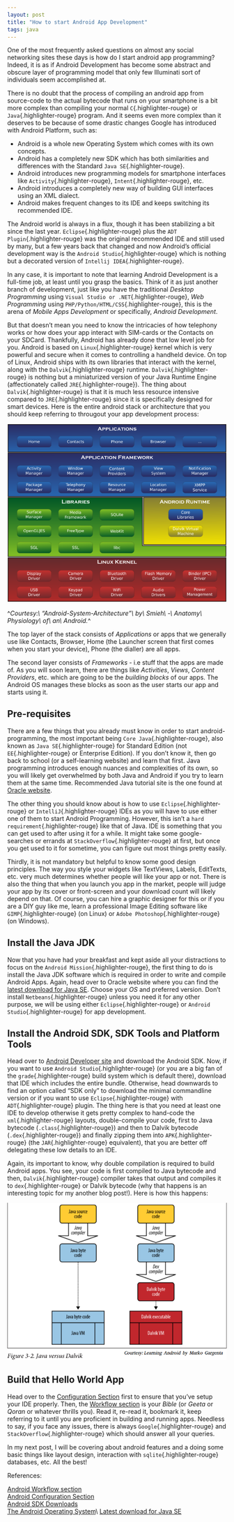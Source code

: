 ```yaml
---
layout: post
title: "How to start Android App Development"
tags: java
---
```


One of the most frequently asked questions on almost any social networking sites these days is how do I start android app programming? Indeed, it is as if Android Development has become some abstract and obscure layer of programming model that only few Illuminati sort of individuals seem accomplished at.<!--more-->

There is no doubt that the process of compiling an android app from source-code to the actual bytecode that runs on your smartphone is a bit more complex than compiling your normal `C`{.highlighter-rouge} or `Java`{.highlighter-rouge} program. And it seems even more complex than it deserves to be because of some drastic changes Google has introduced with Android Platform, such as:

-   Android is a whole new Operating System which comes with its own concepts.
-   Android has a completely new SDK which has both similarities and differences with the Standard `Java SE`{.highlighter-rouge}.
-   Android introduces new programming models for smartphone interfaces like `Activity`{.highlighter-rouge}, `Intent`{.highlighter-rouge}, etc.
-   Android introduces a completely new way of building GUI interfaces using an XML dialect.
-   Android makes frequent changes to its IDE and keeps switching its recommended IDE.

The Android world is always in a flux, though it has been stabilizing a bit since the last year. `Eclipse`{.highlighter-rouge} plus the `ADT Plugin`{.highlighter-rouge} was the original recommended IDE and still used by many, but a few years back that changed and now Android’s official development way is the `Android Studio`{.highlighter-rouge} which is nothing but a decorated version of `Intellij IDEA`{.highlighter-rouge}.

In any case, it is important to note that learning Android Development is a full-time job, at least until you grasp the basics. Think of it as just another branch of development, just like you have the traditional *Desktop Programming* using `Visual Studio or .NET`{.highlighter-rouge}, *Web Programming* using `PHP/Python/HTML/CSS`{.highlighter-rouge}, this is the arena of *Mobile Apps Development* or specifically, *Android Development*.

But that doesn’t mean you need to know the intricacies of how telephony works or how does your app interact with SIM-cards or the Contacts on your SDCard. Thankfully, Android has already done that low level job for you. Android is based on `Linux`{.highlighter-rouge} kernel which is very powerful and secure when it comes to controlling a handheld device. On top of Linux, Android ships with its own libraries that interact with the kernel, along with the `Dalvik`{.highlighter-rouge} runtime. `Dalvik`{.highlighter-rouge} is nothing but a miniaturized version of your Java Runtime Engine (affectionately called `JRE`{.highlighter-rouge}). The thing about `Dalvik`{.highlighter-rouge} is that it is much less resource intensive compared to `JRE`{.highlighter-rouge} since it is specifically designed for smart devices. Here is the entire android stack or architecture that you should keep referring to througout your app development process:

![Anatomy Physiology of an Android. Licensed under CC BY-SA 3.0 via Commons](/uploads/old/Android-System-Architecture.png)

^*Courtesy:\ “Android-System-Architecture”\ by\ Smieh\ -\ Anatomy\ Physiology\ of\ an\ Android.*^

The top layer of the stack consists of *Applications* or apps that we generally use like Contacts, Browser, Home (the Launcher screen that first comes when you start your device), Phone (the dialler) are all apps.

The second layer consists of *Frameworks* - i.e stuff that the apps are made of. As you will soon learn, there are things like *Activities*, *Views*, *Content Providers*, etc. which are going to be the *building blocks* of our apps. The Android OS manages these blocks as soon as the user starts our app and starts using it.

Pre-requisites
--------------

There are a few things that you already must know in order to start android-programming, the most important being `Core Java`{.highlighter-rouge}, also known as `Java SE`{.highlighter-rouge} for Standard Edition (not `EE`{.highlighter-rouge} or Enterprise Edition). If you don’t know it, then go back to school (or a self-learning website) and learn that first. Java programming introduces enough nuances and complexities of its own, so you will likely get overwhelmed by both Java and Android if you try to learn them at the same time. Recommended Java tutorial site is the one found at [Oracle website](https://docs.oracle.com/javase/tutorial/).

The other thing you should know about is how to use `Eclipse`{.highlighter-rouge} or `IntelliJ`{.highlighter-rouge} IDEs as you will have to use either one of them to start Android Programming. However, this isn’t a `hard requirement`{.highlighter-rouge} like that of Java. IDE is something that you can get used to after using it for a while. It might take some google-searches or errands at `StackOverflow`{.highlighter-rouge} at first, but once you get used to it for sometime, you can figure out most things pretty easily.

Thirdly, it is not mandatory but helpful to know some good design principles. The way you style your widgets like TextViews, Labels, EditTexts, etc. very much determines whether people will like your app or not. There is also the thing that when you launch you app in the market, people will judge your app by its cover or front-screen and your download count will likely depend on that. Of course, you can hire a graphic designer for this or if you are a DIY guy like me, learn a professional Image Editing software like `GIMP`{.highlighter-rouge} (on Linux) or `Adobe Photoshop`{.highlighter-rouge} (on Windows).

Install the Java JDK
--------------------

Now that you have had your breakfast and kept aside all your distractions to focus on the `Android Mission`{.highlighter-rouge}, the first thing to do is install the Java JDK software which is required in order to write and compile Android Apps. Again, head over to Oracle website where you can find the [latest download for Java SE](http://www.oracle.com/technetwork/java/javase/downloads/index.html). Choose your *OS* and preferred version. Don’t install `Netbeans`{.highlighter-rouge} unless you need it for any other purpose, we will be using either `Eclipse`{.highlighter-rouge} or `Android Studio`{.highlighter-rouge} for app development.

Install the Android SDK, SDK Tools and Platform Tools
-----------------------------------------------------

Head over to [Android Developer site](http://developer.android.com/sdk/index.html) and download the Android SDK. Now, if you want to use `Android Studio`{.highlighter-rouge} (or you are a big fan of the `grade`{.highlighter-rouge} build system which is default there), download that IDE which includes the entire bundle. Otherwise, head downwards to find an option called “SDK only” to download the minimal commandline version or if you want to use `Eclipse`{.highlighter-rouge} with `ADT`{.highlighter-rouge} plugin. The thing here is that you need at least one IDE to develop otherwise it gets pretty complex to hand-code the `xml`{.highlighter-rouge} layouts, double-compile your code, first to Java bytecode (`.class`{.highlighter-rouge}) and then to Dalvik bytecode (`.dex`{.highlighter-rouge}) and finally zipping them into `APK`{.highlighter-rouge} (the `JAR`{.highlighter-rouge} equivalent), that you are better off delegating these low details to an IDE.

Again, its important to know, why double compilation is required to build Android apps. You see, your code is first compiled to Java bytecode and then, `Dalvik`{.highlighter-rouge} compiler takes that output and compiles it to `dex`{.highlighter-rouge} or Dalvik bytecode (why that happens is an interesting topic for my another blog post!). Here is how this happens:

![Dalvik Compilation Process](/uploads/old/Dalvik_Compilation_Process.png)

Build that Hello World App
--------------------------

Head over to the [Configuration Section](http://developer.android.com/tools/studio/studio-config.html) first to ensure that you’ve setup your IDE properly. Then, the [Workflow section](http://developer.android.com/tools/workflow/index.html) is your *Bible* (or *Geeta* or *Qoran* or whatever thrills you). Read it, re-read it, bookmark it, keep referring to it until you are proficient in building and running apps. Needless to say, if you face any issues, there is always `Google`{.highlighter-rouge} and `StackOverflow`{.highlighter-rouge} which should answer all your queries.

In my next post, I will be covering about android features and a doing some basic things like layout design, interaction with `sqlite`{.highlighter-rouge} databases, etc. All the best!

References:

[Android Workflow section](http://developer.android.com/tools/workflow/index.html)\
[Android Configuration Section](http://developer.android.com/tools/studio/studio-config.html)\
[Android SDK Downloads](http://developer.android.com/sdk/index.html)\
[The Android Operating System](https://en.wikipedia.org/wiki/Android_(operating_system))\
[Latest download for Java SE](http://www.oracle.com/technetwork/java/javase/downloads/index.html)
